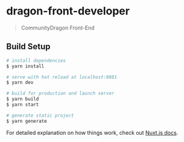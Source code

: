 # dragon-front-developer

> CommunityDragon Front-End

## Build Setup

``` bash
# install dependencies
$ yarn install

# serve with hot reload at localhost:8081
$ yarn dev

# build for production and launch server
$ yarn build
$ yarn start

# generate static project
$ yarn generate
```

For detailed explanation on how things work, check out [Nuxt.js docs](https://nuxtjs.org).
